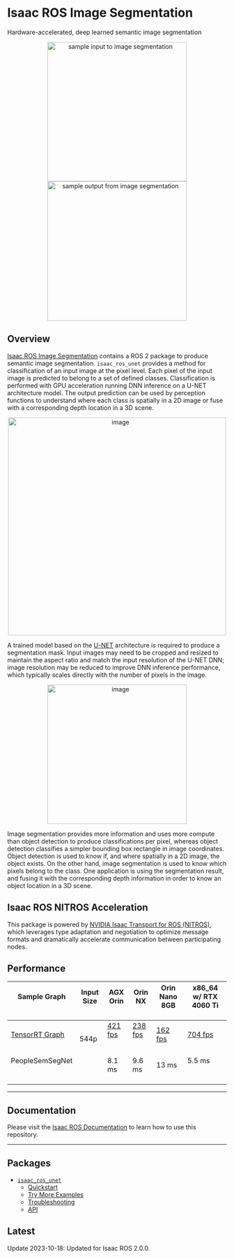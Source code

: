 # Isaac ROS Image Segmentation

Hardware-accelerated, deep learned semantic image segmentation

<div align="center"><img alt="sample input to image segmentation" src="https://media.githubusercontent.com/media/NVIDIA-ISAAC-ROS/.github/main/resources/isaac_ros_docs/repositories_and_packages/isaac_ros_image_segmentation/isaac_ros_image_segmentation_example.png/" width="320px"/>
<img alt="sample output from image segmentation" src="https://media.githubusercontent.com/media/NVIDIA-ISAAC-ROS/.github/main/resources/isaac_ros_docs/repositories_and_packages/isaac_ros_image_segmentation/isaac_ros_image_segmentation_example_seg.png/" width="320px"/></div>

## Overview

[Isaac ROS Image Segmentation](https://github.com/NVIDIA-ISAAC-ROS/isaac_ros_image_segmentation) contains a ROS 2 package to produce semantic image segmentation.
`isaac_ros_unet` provides a method for classification of an input image at the pixel level.
Each pixel of the input image is predicted to belong to a set of defined classes.
Classification is performed with GPU acceleration running DNN inference on a U-NET architecture model.
The output prediction can be used by perception functions to understand where each
class is spatially in a 2D image or fuse with a corresponding depth location in a 3D scene.

<div align="center"><a class="reference internal image-reference" href="https://media.githubusercontent.com/media/NVIDIA-ISAAC-ROS/.github/main/resources/isaac_ros_docs/repositories_and_packages/isaac_ros_image_segmentation/isaac_ros_image_segmentation_nodegraph.png/"><img alt="image" src="https://media.githubusercontent.com/media/NVIDIA-ISAAC-ROS/.github/main/resources/isaac_ros_docs/repositories_and_packages/isaac_ros_image_segmentation/isaac_ros_image_segmentation_nodegraph.png/" width="500px"/></a></div>

A trained model based on
the [U-NET](https://en.wikipedia.org/wiki/U-Net) architecture is
required to produce a segmentation mask. Input images may need to be
cropped and resized to maintain the aspect ratio and match the input
resolution of the U-NET DNN; image resolution may be reduced to improve
DNN inference performance, which typically scales directly with the
number of pixels in the image.

<div align="center"><a class="reference internal image-reference" href="https://media.githubusercontent.com/media/NVIDIA-ISAAC-ROS/.github/main/resources/isaac_ros_docs/repositories_and_packages/isaac_ros_image_segmentation/isaac_ros_image_segmentation_example_bboxseg.png/"><img alt="image" src="https://media.githubusercontent.com/media/NVIDIA-ISAAC-ROS/.github/main/resources/isaac_ros_docs/repositories_and_packages/isaac_ros_image_segmentation/isaac_ros_image_segmentation_example_bboxseg.png/" width="320px"/></a></div>

Image segmentation provides more information and uses more compute than
object detection to produce classifications per pixel, whereas object
detection classifies a simpler bounding box rectangle in image
coordinates. Object detection is used to know if, and where spatially in
a 2D image, the object exists. On the other hand, image segmentation is used to know which
pixels belong to the class. One application is using the segmentation result, and fusing it with the corresponding depth
information in order to know an object location in a 3D scene.

## Isaac ROS NITROS Acceleration

This package is powered by [NVIDIA Isaac Transport for ROS (NITROS)](https://developer.nvidia.com/blog/improve-perception-performance-for-ros-2-applications-with-nvidia-isaac-transport-for-ros/), which leverages type adaptation and negotiation to optimize message formats and dramatically accelerate communication between participating nodes.

## Performance

| Sample Graph<br/><br/>                                                                                                                                      | Input Size<br/><br/>     | AGX Orin<br/><br/>                                                                                                                                     | Orin NX<br/><br/>                                                                                                                                     | Orin Nano 8GB<br/><br/>                                                                                                                                | x86_64 w/ RTX 4060 Ti<br/><br/>                                                                                                                          |
|-------------------------------------------------------------------------------------------------------------------------------------------------------------|--------------------------|--------------------------------------------------------------------------------------------------------------------------------------------------------|-------------------------------------------------------------------------------------------------------------------------------------------------------|--------------------------------------------------------------------------------------------------------------------------------------------------------|----------------------------------------------------------------------------------------------------------------------------------------------------------|
| [TensorRT Graph](https://github.com/NVIDIA-ISAAC-ROS/isaac_ros_benchmark/blob/main/scripts/isaac_ros_unet_graph.py)<br/><br/><br/>PeopleSemSegNet<br/><br/> | 544p<br/><br/><br/><br/> | [421 fps](https://github.com/NVIDIA-ISAAC-ROS/isaac_ros_benchmark/blob/main/results/isaac_ros_unet_graph-agx_orin.json)<br/><br/><br/>8.1 ms<br/><br/> | [238 fps](https://github.com/NVIDIA-ISAAC-ROS/isaac_ros_benchmark/blob/main/results/isaac_ros_unet_graph-orin_nx.json)<br/><br/><br/>9.6 ms<br/><br/> | [162 fps](https://github.com/NVIDIA-ISAAC-ROS/isaac_ros_benchmark/blob/main/results/isaac_ros_unet_graph-orin_nano.json)<br/><br/><br/>13 ms<br/><br/> | [704 fps](https://github.com/NVIDIA-ISAAC-ROS/isaac_ros_benchmark/blob/main/results/isaac_ros_unet_graph-nuc_4060ti.json)<br/><br/><br/>5.5 ms<br/><br/> |

---

## Documentation

Please visit the [Isaac ROS Documentation](https://nvidia-isaac-ros.github.io/repositories_and_packages/isaac_ros_image_segmentation/index.html) to learn how to use this repository.

---

## Packages

* [`isaac_ros_unet`](https://nvidia-isaac-ros.github.io/repositories_and_packages/isaac_ros_image_segmentation/isaac_ros_unet/index.html)
  * [Quickstart](https://nvidia-isaac-ros.github.io/repositories_and_packages/isaac_ros_image_segmentation/isaac_ros_unet/index.html#quickstart)
  * [Try More Examples](https://nvidia-isaac-ros.github.io/repositories_and_packages/isaac_ros_image_segmentation/isaac_ros_unet/index.html#try-more-examples)
  * [Troubleshooting](https://nvidia-isaac-ros.github.io/repositories_and_packages/isaac_ros_image_segmentation/isaac_ros_unet/index.html#troubleshooting)
  * [API](https://nvidia-isaac-ros.github.io/repositories_and_packages/isaac_ros_image_segmentation/isaac_ros_unet/index.html#api)

## Latest

Update 2023-10-18: Updated for Isaac ROS 2.0.0.
